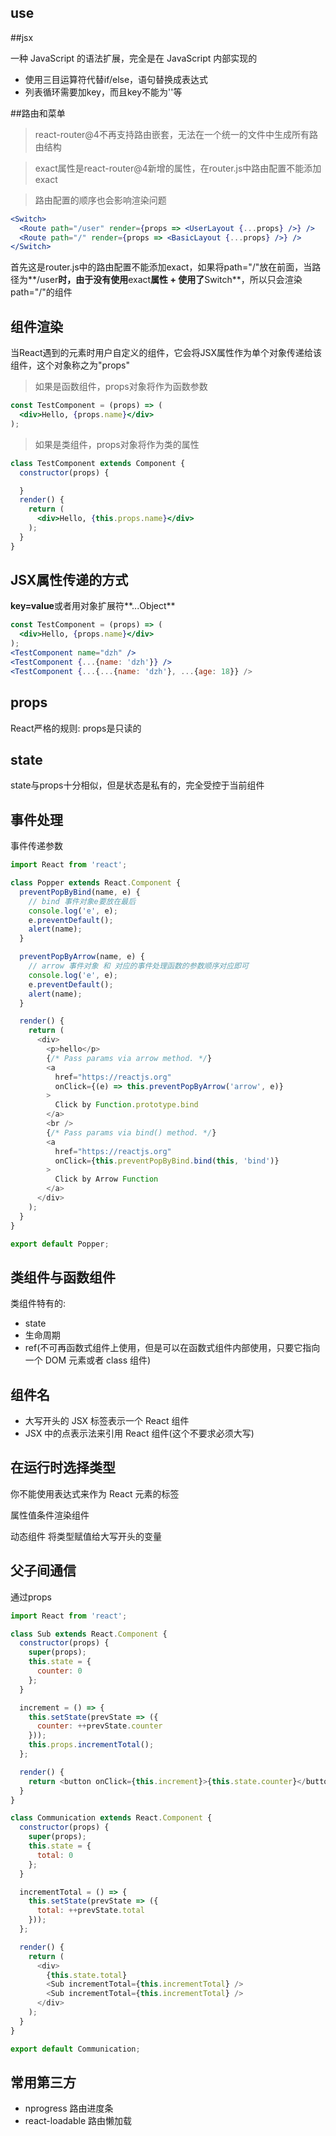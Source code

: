 ## use

##jsx

一种 JavaScript 的语法扩展，完全是在 JavaScript 内部实现的

- 使用三目运算符代替if/else，语句替换成表达式
- 列表循环需要加key，而且key不能为''等

##路由和菜单

> react-router@4不再支持路由嵌套，无法在一个统一的文件中生成所有路由结构

> exact属性是react-router@4新增的属性，在router.js中路由配置不能添加exact

> 路由配置的顺序也会影响渲染问题

```jsx
<Switch>
  <Route path="/user" render={props => <UserLayout {...props} />} />
  <Route path="/" render={props => <BasicLayout {...props} />} />
</Switch>
```

首先这是router.js中的路由配置不能添加exact，如果将path="/"放在前面，当路径为**/user**时，由于没有使用**exact**属性 + 使用了**Switch**，所以只会渲染path="/"的组件

## 组件渲染

当React遇到的元素时用户自定义的组件，它会将JSX属性作为单个对象传递给该组件，这个对象称之为"props"

> 如果是函数组件，props对象将作为函数参数
```jsx
const TestComponent = (props) => (
  <div>Hello, {props.name}</div>
);
```

> 如果是类组件，props对象将作为类的属性
```jsx
class TestComponent extends Component {
  constructor(props) {

  }
  render() {
    return (
      <div>Hello, {this.props.name}</div>
    );
  }
}
```

## JSX属性传递的方式

**key=value**或者用对象扩展符**...Object**
```jsx
const TestComponent = (props) => (
  <div>Hello, {props.name}</div>
);
<TestComponent name="dzh" />
<TestComponent {...{name: 'dzh'}} />
<TestComponent {...{...{name: 'dzh'}, ...{age: 18}} />
```

## props

React严格的规则: props是只读的

## state

state与props十分相似，但是状态是私有的，完全受控于当前组件

## 事件处理

事件传递参数

```js
import React from 'react';

class Popper extends React.Component {
  preventPopByBind(name, e) {
    // bind 事件对象e要放在最后
    console.log('e', e);
    e.preventDefault();
    alert(name);
  }

  preventPopByArrow(name, e) {
    // arrow 事件对象 和 对应的事件处理函数的参数顺序对应即可
    console.log('e', e);
    e.preventDefault();
    alert(name);
  }

  render() {
    return (
      <div>
        <p>hello</p>
        {/* Pass params via arrow method. */}
        <a
          href="https://reactjs.org"
          onClick={(e) => this.preventPopByArrow('arrow', e)}
        >
          Click by Function.prototype.bind
        </a>
        <br />
        {/* Pass params via bind() method. */}
        <a
          href="https://reactjs.org"
          onClick={this.preventPopByBind.bind(this, 'bind')}
        >
          Click by Arrow Function
        </a>
      </div>
    );
  }
}

export default Popper;
```

## 类组件与函数组件

类组件特有的: 
- state
- 生命周期
- ref(不可再函数式组件上使用，但是可以在函数式组件内部使用，只要它指向一个 DOM 元素或者 class 组件)

## 组件名

- 大写开头的 JSX 标签表示一个 React 组件
- JSX 中的点表示法来引用 React 组件(这个不要求必须大写)

## 在运行时选择类型

你不能使用表达式来作为 React 元素的标签

属性值条件渲染组件

动态组件 将类型赋值给大写开头的变量

## 父子间通信

通过props

```js
import React from 'react';

class Sub extends React.Component {
  constructor(props) {
    super(props);
    this.state = {
      counter: 0
    };
  }

  increment = () => {
    this.setState(prevState => ({
      counter: ++prevState.counter
    }));
    this.props.incrementTotal();
  };

  render() {
    return <button onClick={this.increment}>{this.state.counter}</button>;
  }
}

class Communication extends React.Component {
  constructor(props) {
    super(props);
    this.state = {
      total: 0
    };
  }

  incrementTotal = () => {
    this.setState(prevState => ({
      total: ++prevState.total
    }));
  };

  render() {
    return (
      <div>
        {this.state.total}
        <Sub incrementTotal={this.incrementTotal} />
        <Sub incrementTotal={this.incrementTotal} />
      </div>
    );
  }
}

export default Communication;

```


## 常用第三方

- nprogress 路由进度条
- react-loadable 路由懒加载